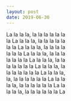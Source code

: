 ```yaml
---
layout: post
date: 2019-06-30
---
```


La la la la, la la la la la la  
la La la la la, la la la la la   
la la La la la la, la la la la   
la la la La la la la, la la la   
la la la la La la la la, la la  
la la la la la La la la la, la  
la la la la la la La la la la,  
la, la la la la la la La la la  
la la, la la la la la la La la  
la la la, la la la la la la La  
